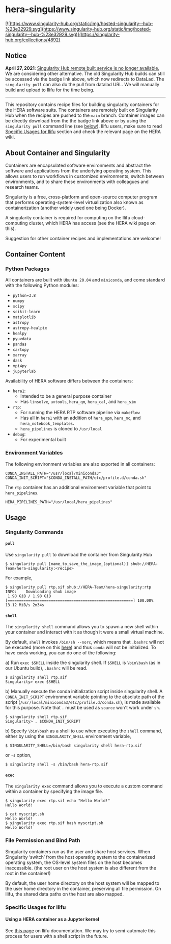 # hera-singularity
[![https://www.singularity-hub.org/static/img/hosted-singularity--hub-%23e32929.svg](https://www.singularity-hub.org/static/img/hosted-singularity--hub-%23e32929.svg)](https://singularity-hub.org/collections/4892)

## Notice

__April 27, 2021__:
[Singularity Hub remote built service is no longer available.](https://singularityhub.github.io/singularityhub-docs/2021/going-read-only/) We are considering other alternative. The old Singularity Hub builds can still be accessed via the badge link above, which now redirects to DataLad. The `singularity pull` can also do the pull from datalad URL. We will manually build and upload to Ilifu for the time being.

---

This repository contains recipe files for building singularity containers for the HERA software suits. The containers are remotely built on Singularity Hub when the recipes are pushed to the `main` branch. Container images can be directly download from the the badge link above or by using the `singularity pull` command line (see [below](##-Singularity-Commands)). Ilifu users, make sure to read [Specific Usages for Ilifu](###-Specific-Usages-for-Ilifu) section and check the relevant page on the HERA wiki.


## About Container and Singularity
Containers are encapsulated software environments and abstract the software and applications from the underlying operating system. This allows users to run workflows in customized environments, switch between environments, and to share these environments with colleagues and research teams.

Singularity is a free, cross-platform and open-source computer program that performs operating-system-level virtualization also known as containerization (another widely used one being Docker).

A singularity container is required for computing on the Ilifu cloud-computing cluster, which HERA has access (see the HERA wiki page on this).

Suggestion for other container recipes and implementations are welcome!


## Container Content

### Python Packages
All containers are built with `Ubuntu 20.04` and `miniconda`, and come standard with the following Python modules:

- `python=3.8`
- `numpy`
- `scipy`
- `scikit-learn`
- `matplotlib`
- `astropy`
- `astropy-healpix`
- `healpy`
- `pyuvdata`
- `pandas`
- `cartopy`
- `xarray`
- `dask`
- `mpi4py`
- `jupyterlab`

Availability of HERA software differs between the containers:

- `hera1`:
  - Intended to be a general purpose container
  - Has `linsolve`, `uvtools`, `hera_qm`, `hera_cal`, and `hera_sim`
- `rtp`:
  - For running the HERA RTP software pipeline via `makeflow`
  - Has all in `hera1` with an addition of `hera_opm`, `hera_mc`, and  `hera_notebook_templates`.
  - `hera_pipelines` is cloned to `/usr/local`
- `debug`:
  - For experimental built

### Environment Variables
The following environment variables are also exported in all containers:

```
CONDA_INSTALL_PATH="/usr/local/miniconda3"
CONDA_INIT_SCRIPT="$CONDA_INSTALL_PATH/etc/profile.d/conda.sh"
```

The `rtp` container has an additional environment variable that point to `hera_pipelines`.

```
HERA_PIPELINES_PATH="/usr/local/hera_pipelines"
```


## Usage

### Singularity Commands

#### `pull`
Use `singularity pull` to download the container from Singularity Hub
```
$ singularity pull [name_to_save_the_image_(optional)] shub://HERA-Team/hera-singularity:<recipe>
```
For example,
```
$ singularity pull rtp.sif shub://HERA-Team/hera-singularity:rtp
INFO:    Downloading shub image
 1.98 GiB / 1.98 GiB [=======================================================] 100.00% 13.12 MiB/s 2m34s
 ```

#### `shell`
The `singularity shell` command allows you to spawn a new shell within your container and interact with it as though it were a small virtual machine.

By default, `shell` invokes `/bin/sh --norc`, which means that `.bashrc` will not be executed (more on this [here](https://github.com/hpcng/singularity/issues/643)) and thus `conda` will not be initialized. To have `conda` working, you can do one of the following:

a) Run `exec $SHELL` inside the singularity shell. If `$SHELL` is `\bin\bash` (as in our Ubuntu build), `.bashrc` will be read.
```
$ singularity shell rtp.sif
Singularity> exec $SHELL
```

b) Manually execute the conda initialization script inside singularity shell. A `CONDA_INIT_SCRIPT` environment variable pointing to the absolute path of the script (`/usr/local/miniconda3/etc/profile.d/conda.sh`), is made available for this purpose. Note that `.` must be used as `source` won't work under `sh`.
```
$ singularity shell rtp.sif
Singularity> . $CONDA_INIT_SCRIPT
```

b) Specify `\bin\bash` as a shell to use when executing the `shell` command, either by using the `SINGULARITY_SHELL` environment variable,
```
$ SINGULARITY_SHELL=/bin/bash singularity shell hera-rtp.sif
```
or `-s` option,
```
$ singularity shell -s /bin/bash hera-rtp.sif
```

#### `exec`
The `singularity exec` command allows you to execute a custom command within a container by specifying the image file.
```
$ singularity exec rtp.sif echo "Hello World!"
Hello World!
```
```
$ cat myscript.sh
Hello World!
$ singularity exec rtp.sif bash myscript.sh
Hello World!
```

### File Permission and Bind Path
Singularity containers run as the user and share host services. When Singularity ‘switch’ from the host operating system to the containerized operating system, the OS-level system files on the host becomes inaccessible. (the root user on the host system is also different from the root in the container!)

By default, the user home directory on the host system will be mapped to the user home directory in the container, preserving all file permission. On Ilifu, the shared data paths on the host are also mapped.

### Specific Usages for Ilifu

#### Using a HERA container as a Jupyter kernel

See [this page](https://docs.ilifu.ac.za/#/tech_docs/software_environments?id=using-a-custom-container-as-a-jupyter-kernel) on Ilifu documentation. We may try to semi-automate this process for users with a shell script in the future.
